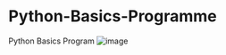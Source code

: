 # Python-Basics-Programme
Python Basics Program 
![image](https://user-images.githubusercontent.com/70663140/129624246-e9f1be8c-7b65-47aa-8b69-7900896fa259.png)
